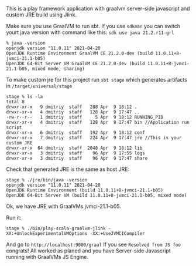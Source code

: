 This is a play framework application with graalvm server-side javascript and custom JRE build using Jlink.

Make sure you use GraalVM to run sbt. If you use `sdkman` you can switch yourt java version with command like this:
`sdk use java 21.2.r11-grl`

```
% java -version 
openjdk version "11.0.11" 2021-04-20
OpenJDK Runtime Environment GraalVM CE 21.2.0-dev (build 11.0.11+8-jvmci-21.1-b05)
OpenJDK 64-Bit Server VM GraalVM CE 21.2.0-dev (build 11.0.11+8-jvmci-21.1-b05, mixed mode, sharing)
```

To make custom jre for this project run
`sbt stage`
which generates artifacts in `/target/universal/stage`

```
stage % ls -la
total 8
drwxr-xr-x   9 dmitriy  staff   288 Apr  9 18:12 .
drwxr-xr-x   4 dmitriy  staff   128 Apr  9 17:47 ..
-rw-r--r--   1 dmitriy  staff     5 Apr  9 18:12 RUNNING_PID
drwxr-xr-x   4 dmitriy  staff   128 Apr  9 17:47 bin //Application run script
drwxr-xr-x   6 dmitriy  staff   192 Apr  9 18:12 conf
drwxr-xr-x   7 dmitriy  staff   224 Apr  9 17:47 jre //This is your custom JRE
drwxr-xr-x  64 dmitriy  staff  2048 Apr  9 18:12 lib
drwxr-xr-x   3 dmitriy  staff    96 Apr  9 17:55 logs
drwxr-xr-x   3 dmitriy  staff    96 Apr  9 17:47 share
```

Check that generated JRE is the same as host JRE:
```
stage % ./jre/bin/java -version
openjdk version "11.0.11" 2021-04-20
OpenJDK Runtime Environment (build 11.0.11+8-jvmci-21.1-b05)
OpenJDK 64-Bit Server VM (build 11.0.11+8-jvmci-21.1-b05, mixed mode)
```
Ok, we have JRE with GraalVMs jvmci-21.1-b05.

Run it:
```
stage % ./bin/play-scala-graalvm-jlink -XX:+UnlockExperimentalVMOptions -XX:+UseJVMCICompiler
```
And go to `http://localhost:9000/graal`
If you see `Resolved from JS foo` congrats! All worked as planed and you have Server-side Javascript running 
with GraalVMs JS Engine.